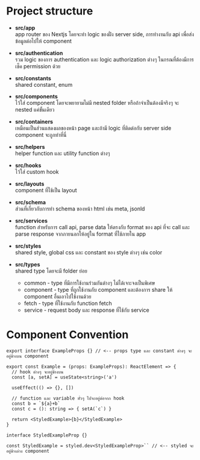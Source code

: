 # Project structure

- **src/app**  
app router ของ Nextjs โดยจะทำ logic ของฝั่ง server side, การทำงานกับ api เพื่อส่งข้อมูลต่อไปให้ component  

- **src/authentication**  
รวม logic ของการ authentication และ logic authorization ต่างๆ ในกรณที่ต้องมีการเช็ค permission ด้วย  

- **src/constants**  
shared constant, enum  

- **src/components**  
ไว้ใส่ component โดยจะพยายามไม่มี nested folder หรือถ้าจำเป็นต้องมีจริงๆ จะ nested แค่ขั้นเดียว  

- **src/containers**  
เหมือนเป็นส่วนแสดงผลของหน้า page และถ้ามี logic ที่ติดต่อกับ server side component จะถูกทำที่นี่  

- **src/helpers**  
helper function และ utility function ต่างๆ  

- **src/hooks**  
ไว้ใส่ custom hook  

- **src/layouts**  
component ที่ใช้เป็น layout  

- **src/schema**  
ส่วนที่เกี่ยวกับการทำ schema ของหน้า html เช่น meta, jsonld  

- **src/services**  
function สำหรับการ call api, parse data ให้ตรงกับ format ของ api ที่จะ call และ parse response จากภายนอกให้อยู่ใน format ที่ใช้ภายใน app  

- **src/styles**  
shared style, global css และ constant ของ style ต่างๆ เช่น color  

- **src/types**  
shared type โดยจะมี folder ย่อย  
  - common - type ที่มีการใช้งานร่วมกันต่างๆ ไม่ได้เจาะจงเป็นพิเศษ  
  - component - type ที่ถูกใช้งานกับ component และต้องการ share ให้ component อื่นเอาไปใช้งานด้วย  
  - fetch - type ที่ใช้งานกับ function fetch  
  - service - request body และ response ที่ใช้กับ service  

# Component Convention

```tsx
export interface ExampleProps {} // <-- props type และ constant ต่างๆ จะอยู่ข้างบน component

export const Example = (props: ExampleProps): ReactElement => {
  // hook ต่างๆ จะอยู่ข้างบน
  const [a, setA] = useState<string>('a') 

  useEffect(() => {}, [])

  // function และ variable ทั่วๆ ไปจะอยู่ต่อจาก hook
  const b = `${a}+b`
  const c = (): string => { setA(`c`) }

  return <StyledExample>{b}</StyledExample>
}

interface StyledExampleProp {}

const StyledExample = styled.dev<StyledExampleProp>`` // <-- styled จะอยู่ข้างล่าง component
```